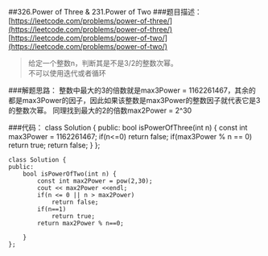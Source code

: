 ##326.Power of Three & 231.Power of Two
###题目描述：[https://leetcode.com/problems/power-of-three/](https://leetcode.com/problems/power-of-three/)   [https://leetcode.com/problems/power-of-two/](https://leetcode.com/problems/power-of-two/)
> 给定一个整数n，判断其是不是3/2的整数次幂。    
> 不可以使用迭代或者循环

###解题思路：
整数中最大的3的倍数就是max3Power = 1162261467，其余的都是max3Power的因子，因此如果该整数是max3Power的整数因子就代表它是3的整数次幂。
同理找到最大的2的倍数max2Power = 2^30

###代码：
	class Solution {
	public:
	    bool isPowerOfThree(int n) {
	        const int max3Power = 1162261467;
	        if(n<=0)
	            return false;
	        if(max3Power % n == 0)
	            return true;
	        return false;
	    }
	};
	
	
	class Solution {
	public:
	    bool isPowerOfTwo(int n) {
	        const int max2Power = pow(2,30);
	        cout << max2Power <<endl;
	        if(n <= 0 || n > max2Power) 
	            return false;
	        if(n==1)
	            return true;
	        return max2Power % n==0;
	        
	    }
	};